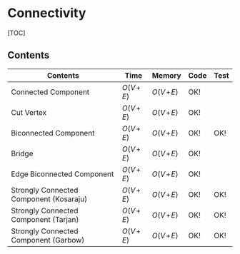 # Connectivity



[TOC]

## Contents

| Contents                                | Time         | Memory       | Code | Test |
| --------------------------------------- | ------------ | ------------ | ---- | ---- |
| Connected Component                     | $O(V\!+\!E)$ | $O(V\!+\!E)$ | OK!  |      |
| Cut Vertex                              | $O(V\!+\!E)$ | $O(V\!+\!E)$ | OK!  |      |
| Biconnected Component                   | $O(V\!+\!E)$ | $O(V\!+\!E)$ | OK!  | OK!  |
| Bridge                                  | $O(V\!+\!E)$ | $O(V\!+\!E)$ | OK!  |      |
| Edge Biconnected Component              | $O(V\!+\!E)$ | $O(V\!+\!E)$ | OK!  |      |
| Strongly Connected Component (Kosaraju) | $O(V\!+\!E)$ | $O(V\!+\!E)$ | OK!  | OK!  |
| Strongly Connected Component (Tarjan)   | $O(V\!+\!E)$ | $O(V\!+\!E)$ | OK!  | OK!  |
| Strongly Connected Component (Garbow)   | $O(V\!+\!E)$ | $O(V\!+\!E)$ | OK!  | OK!  |


